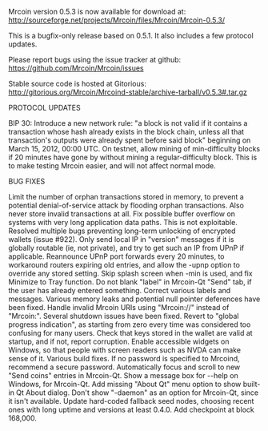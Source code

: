 Mrcoin version 0.5.3 is now available for download at:
http://sourceforge.net/projects/Mrcoin/files/Mrcoin/Mrcoin-0.5.3/

This is a bugfix-only release based on 0.5.1.
It also includes a few protocol updates.

Please report bugs using the issue tracker at github:
https://github.com/Mrcoin/Mrcoin/issues

Stable source code is hosted at Gitorious:
http://gitorious.org/Mrcoin/Mrcoind-stable/archive-tarball/v0.5.3#.tar.gz

PROTOCOL UPDATES

BIP 30: Introduce a new network rule: "a block is not valid if it contains a transaction whose hash already exists in the block chain, unless all that transaction's outputs were already spent before said block" beginning on March 15, 2012, 00:00 UTC.
On testnet, allow mining of min-difficulty blocks if 20 minutes have gone by without mining a regular-difficulty block. This is to make testing Mrcoin easier, and will not affect normal mode.

BUG FIXES

Limit the number of orphan transactions stored in memory, to prevent a potential denial-of-service attack by flooding orphan transactions. Also never store invalid transactions at all.
Fix possible buffer overflow on systems with very long application data paths. This is not exploitable.
Resolved multiple bugs preventing long-term unlocking of encrypted wallets
(issue #922).
Only send local IP in "version" messages if it is globally routable (ie, not private), and try to get such an IP from UPnP if applicable.
Reannounce UPnP port forwards every 20 minutes, to workaround routers expiring old entries, and allow the -upnp option to override any stored setting.
Skip splash screen when -min is used, and fix Minimize to Tray function.
Do not blank "label" in Mrcoin-Qt "Send" tab, if the user has already entered something.
Correct various labels and messages.
Various memory leaks and potential null pointer deferences have been fixed.
Handle invalid Mrcoin URIs using "Mrcoin://" instead of "Mrcoin:".
Several shutdown issues have been fixed.
Revert to "global progress indication", as starting from zero every time was considered too confusing for many users.
Check that keys stored in the wallet are valid at startup, and if not, report corruption.
Enable accessible widgets on Windows, so that people with screen readers such as NVDA can make sense of it.
Various build fixes.
If no password is specified to Mrcoind, recommend a secure password.
Automatically focus and scroll to new "Send coins" entries in Mrcoin-Qt.
Show a message box for --help on Windows, for Mrcoin-Qt.
Add missing "About Qt" menu option to show built-in Qt About dialog.
Don't show "-daemon" as an option for Mrcoin-Qt, since it isn't available.
Update hard-coded fallback seed nodes, choosing recent ones with long uptime and versions at least 0.4.0.
Add checkpoint at block 168,000.
